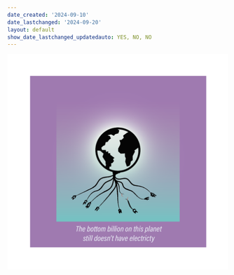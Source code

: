 ```yaml
---
date_created: '2024-09-10'
date_lastchanged: '2024-09-20'
layout: default
show_date_lastchanged_updatedauto: YES, NO, NO
---
```




![](media/cleanshot_2024-07-27-at-17-51-14@2x.png)